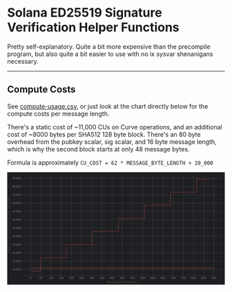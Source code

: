 # Solana ED25519 Signature Verification Helper Functions

Pretty self-explanatory. Quite a bit more expensive than the precompile program,
but also quite a bit easier to use with no ix sysvar shenanigans necessary.

--- 

## Compute Costs

See [compute-usage.csv](compute-usage.csv), or just look at the chart directly below for the compute costs per message
length.

There's a static cost of ~11,000 CUs on Curve operations, and an additional cost of ~8000 bytes per SHA512 128 byte
block. There's an 80 byte overhead from the pubkey scalar, sig scalar, and 16 byte message length, which is why the
second block starts at only 48 message bytes.

Formula is approximately `CU_COST = 62 * MESSAGE_BYTE_LENGTH + 20_000`

![compute-usage.png](compute-usage.png)